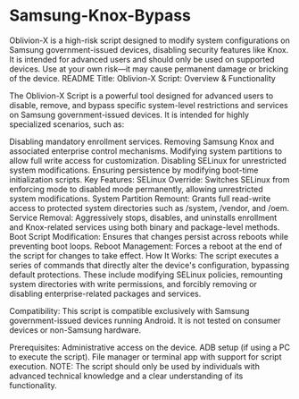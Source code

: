 # Samsung-Knox-Bypass
Oblivion-X is a high-risk script designed to modify system configurations on Samsung government-issued devices, disabling security features like Knox. It is intended for advanced users and should only be used on supported devices. Use at your own risk—it may cause permanent damage or bricking of the device.
README
Title: Oblivion-X Script: Overview & Functionality

The Oblivion-X Script is a powerful tool designed for advanced users to disable, remove, and bypass specific system-level restrictions and services on Samsung government-issued devices. It is intended for highly specialized scenarios, such as:

Disabling mandatory enrollment services.
Removing Samsung Knox and associated enterprise control mechanisms.
Modifying system partitions to allow full write access for customization.
Disabling SELinux for unrestricted system modifications.
Ensuring persistence by modifying boot-time initialization scripts.
Key Features:
SELinux Override: Switches SELinux from enforcing mode to disabled mode permanently, allowing unrestricted system modifications.
System Partition Remount: Grants full read-write access to protected system directories such as /system, /vendor, and /oem.
Service Removal: Aggressively stops, disables, and uninstalls enrollment and Knox-related services using both binary and package-level methods.
Boot Script Modification: Ensures that changes persist across reboots while preventing boot loops.
Reboot Management: Forces a reboot at the end of the script for changes to take effect.
How It Works:
The script executes a series of commands that directly alter the device's configuration, bypassing default protections. These include modifying SELinux policies, remounting system directories with write permissions, and forcibly removing or disabling enterprise-related packages and services.

Compatibility:
This script is compatible exclusively with Samsung government-issued devices running Android. It is not tested on consumer devices or non-Samsung hardware.

Prerequisites:
Administrative access on the device.
ADB setup (if using a PC to execute the script).
File manager or terminal app with support for script execution.
NOTE: The script should only be used by individuals with advanced technical knowledge and a clear understanding of its functionality.
